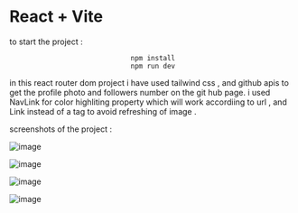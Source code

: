 # React + Vite

to start the project : 

                                  npm install
                                  npm run dev 


in this react router dom project i have used tailwind css , and github apis to get the profile photo and followers number on the git hub page. i used NavLink for color highliting property which will work accordiing to url , and Link instead of a tag to avoid refreshing of image .


screenshots of the project : 

![image](https://github.com/H1manshus0ni/React-router-website/assets/97780628/b92f4f81-a1dd-4204-9abf-ae70f4190035)

![image](https://github.com/H1manshus0ni/React-router-website/assets/97780628/f0242e8f-f1ed-4e5c-ad3b-12bd3b2b605e)

![image](https://github.com/H1manshus0ni/React-router-website/assets/97780628/164a7b25-bc0f-47a4-b25d-62a8660d171d)

![image](https://github.com/H1manshus0ni/React-router-website/assets/97780628/47375e0d-f587-4aaa-87d4-b2d15ccff85a)



